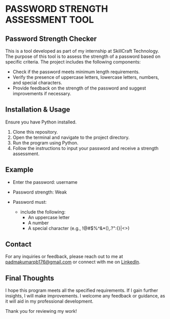 # PASSWORD STRENGTH ASSESSMENT TOOL

## Password Strength Checker

This is a tool developed as part of my internship at SkillCraft Technology. The purpose of this tool is to assess the strength of a password based on specific criteria. The project includes the following components:

- Check if the password meets minimum length requirements.
- Verify the presence of uppercase letters, lowercase letters, numbers, and special characters.
- Provide feedback on the strength of the password and suggest improvements if necessary.

## Installation & Usage

Ensure you have Python installed.

1. Clone this repository.
2. Open the terminal and navigate to the project directory.
3. Run the program using Python.
4. Follow the instructions to input your password and receive a strength assessment.

## Example

- Enter the password: username

- Password strength: Weak

- Password must:
    - include the following:
        - An uppercase letter
        - A number
        - A special character (e.g., !@#$%^&*(),.?":{}|<>)

## Contact

For any inquiries or feedback, please reach out to me at [padmakumarpb176@gmail.com](mailto:padmakumarpb176@gmail.com) or connect with me on [LinkedIn](https://www.linkedin.com/in/padmakumarpb).


## Final Thoughts

I hope this program meets all the specified requirements. If I gain further insights, I will make improvements. I welcome any feedback or guidance, as it will aid in my professional development.

Thank you for reviewing my work!